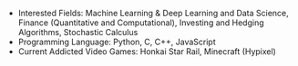 - Interested Fields: Machine Learning & Deep Learning and Data Science, Finance (Quantitative and Computational), Investing and Hedging Algorithms, Stochastic Calculus
- Programming Language: Python, C, C++, JavaScript
- Current Addicted Video Games: Honkai Star Rail, Minecraft (Hypixel)

<!--
**AlienX77-cmd/AlienX77-cmd** is a ✨ _special_ ✨ repository because its `README.md` (this file) appears on your GitHub profile.

Here are some ideas to get you started:

- 🔭 I’m currently working on ...
- 🌱 I’m currently learning ...
- 👯 I’m looking to collaborate on ...
- 🤔 I’m looking for help with ...
- 💬 Ask me about ...
- 📫 How to reach me: ...
- 😄 Pronouns: ...
- ⚡ Fun fact: ...
-->

